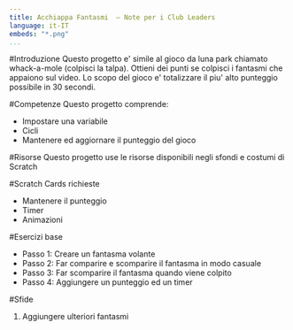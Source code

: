 ```yaml
---
title: Acchiappa Fantasmi  — Note per i Club Leaders 
language: it-IT
embeds: "*.png"
...
```


#Introduzione
Questo progetto e' simile al gioco da luna park chiamato whack-a-mole (colpisci la talpa). Ottieni dei punti se colpisci i fantasmi che appaiono sul video. Lo scopo del gioco e' totalizzare il piu' alto punteggio possibile in 30 secondi.

#Competenze
Questo progetto comprende:

* Impostare una variabile
* Cicli
* Mantenere ed aggiornare il punteggio del gioco

#Risorse
Questo progetto use le risorse disponibili negli sfondi e costumi di Scratch

<div class="pagebreak"></div>

#Scratch Cards richieste
* Mantenere il punteggio 
* Timer 
* Animazioni

#Esercizi base
* Passo 1: Creare un fantasma volante
* Passo 2: Far comparire e scomparire il fantasma in modo casuale 
* Passo 3: Far scomparire il fantasma quando viene colpito 
* Passo 4: Aggiungere un punteggio ed un timer

#Sfide
1. Aggiungere ulteriori fantasmi
